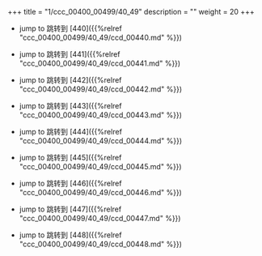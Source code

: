 +++
title = "1/ccc_00400_00499/40_49"
description = ""
weight = 20
+++

* jump to 跳转到 [440]({{%relref "ccc_00400_00499/40_49/ccd_00440.md" %}})

* jump to 跳转到 [441]({{%relref "ccc_00400_00499/40_49/ccd_00441.md" %}})

* jump to 跳转到 [442]({{%relref "ccc_00400_00499/40_49/ccd_00442.md" %}})

* jump to 跳转到 [443]({{%relref "ccc_00400_00499/40_49/ccd_00443.md" %}})

* jump to 跳转到 [444]({{%relref "ccc_00400_00499/40_49/ccd_00444.md" %}})

* jump to 跳转到 [445]({{%relref "ccc_00400_00499/40_49/ccd_00445.md" %}})

* jump to 跳转到 [446]({{%relref "ccc_00400_00499/40_49/ccd_00446.md" %}})

* jump to 跳转到 [447]({{%relref "ccc_00400_00499/40_49/ccd_00447.md" %}})

* jump to 跳转到 [448]({{%relref "ccc_00400_00499/40_49/ccd_00448.md" %}})

